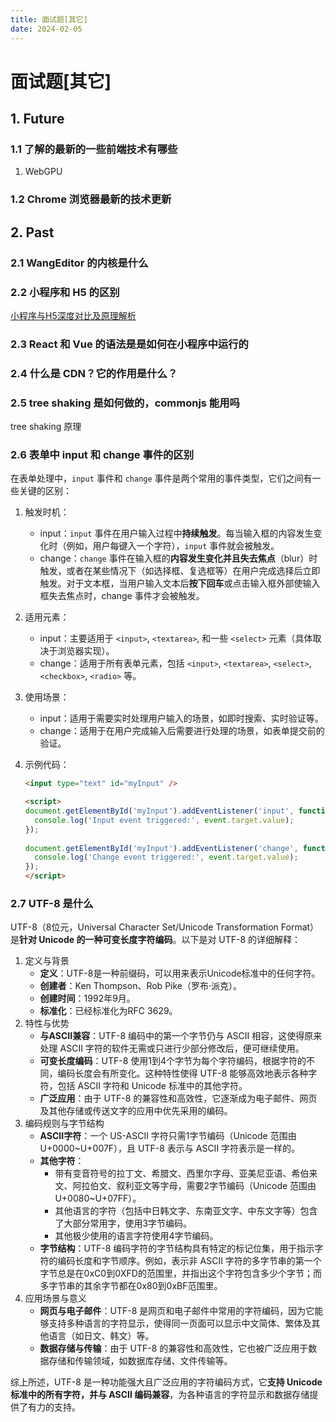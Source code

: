 ```yaml
---
title: 面试题[其它]
date: 2024-02-05
---
```


# 面试题[其它]



## 1. Future

### 1.1 了解的最新的一些前端技术有哪些

1. WebGPU



### 1.2 Chrome 浏览器最新的技术更新



## 2. Past

### 2.1 WangEditor 的内核是什么





### 2.2 小程序和 H5 的区别

[小程序与H5深度对比及原理解析](https://juejin.cn/post/7239336033367277629)



### 2.3 React 和 Vue 的语法是是如何在小程序中运行的





### 2.4 什么是 CDN？它的作用是什么？





### 2.5 tree shaking 是如何做的，commonjs 能用吗

tree shaking 原理



### 2.6 表单中 input 和 change 事件的区别

在表单处理中，`input` 事件和 `change` 事件是两个常用的事件类型，它们之间有一些关键的区别：

1. 触发时机：

   - input：`input` 事件在用户输入过程中**持续触发**。每当输入框的内容发生变化时（例如，用户每键入一个字符），`input` 事件就会被触发。
   - change：`change` 事件在输入框的**内容发生变化并且失去焦点**（blur）时触发，或者在某些情况下（如选择框、复选框等）在用户完成选择后立即触发。对于文本框，当用户输入文本后**按下回车**或点击输入框外部使输入框失去焦点时，change 事件才会被触发。

2. 适用元素：

   - input：主要适用于 `<input>`, `<textarea>`, 和一些 `<select>` 元素（具体取决于浏览器实现）。
   - change：适用于所有表单元素，包括 `<input>`, `<textarea>`, `<select>`, `<checkbox>`, `<radio>` 等。

3. 使用场景：

   - input：适用于需要实时处理用户输入的场景，如即时搜索、实时验证等。
   - change：适用于在用户完成输入后需要进行处理的场景，如表单提交前的验证。

4. 示例代码：

   ```html
   <input type="text" id="myInput" />
   
   <script>  
   document.getElementById('myInput').addEventListener('input', function(event) {  
     console.log('Input event triggered:', event.target.value);  
   });
       
   document.getElementById('myInput').addEventListener('change', function(event) {  
     console.log('Change event triggered:', event.target.value);  
   });
   </script>
   ```



### 2.7 UTF-8 是什么

UTF-8（8位元，Universal Character Set/Unicode Transformation Format）是**针对 Unicode 的一种可变长度字符编码**。以下是对 UTF-8 的详细解释：

1. 定义与背景
   - **定义**：UTF-8是一种前缀码，可以用来表示Unicode标准中的任何字符。
   - **创建者**：Ken Thompson、Rob Pike（罗布·派克）。
   - **创建时间**：1992年9月。
   - **标准化**：已经标准化为RFC 3629。
2. 特性与优势
   - **与ASCII兼容**：UTF-8 编码中的第一个字节仍与 ASCII 相容，这使得原来处理 ASCII 字符的软件无需或只进行少部分修改后，便可继续使用。
   - **可变长度编码**：UTF-8 使用1到4个字节为每个字符编码，根据字符的不同，编码长度会有所变化。这种特性使得 UTF-8 能够高效地表示各种字符，包括 ASCII 字符和 Unicode 标准中的其他字符。
   - **广泛应用**：由于 UTF-8 的兼容性和高效性，它逐渐成为电子邮件、网页及其他存储或传送文字的应用中优先采用的编码。
3. 编码规则与字节结构
   - **ASCII字符**：一个 US-ASCII 字符只需1字节编码（Unicode 范围由U+0000~U+007F），且 UTF-8 表示与 ASCII 字符表示是一样的。
   - **其他字符**：
     - 带有变音符号的拉丁文、希腊文、西里尔字母、亚美尼亚语、希伯来文、阿拉伯文、叙利亚文等字母，需要2字节编码（Unicode 范围由 U+0080~U+07FF）。
     - 其他语言的字符（包括中日韩文字、东南亚文字、中东文字等）包含了大部分常用字，使用3字节编码。
     - 其他极少使用的语言字符使用4字节编码。
   - **字节结构**：UTF-8 编码字符的字节结构具有特定的标记位集，用于指示字符的编码长度和字节顺序。例如，表示非 ASCII 字符的多字节串的第一个字节总是在0xC0到0XFD的范围里，并指出这个字符包含多少个字节；而多字节串的其余字节都在0x80到0xBF范围里。
4. 应用场景与意义
   - **网页与电子邮件**：UTF-8 是网页和电子邮件中常用的字符编码，因为它能够支持多种语言的字符显示，使得同一页面可以显示中文简体、繁体及其他语言（如日文、韩文）等。
   - **数据存储与传输**：由于 UTF-8 的兼容性和高效性，它也被广泛应用于数据存储和传输领域，如数据库存储、文件传输等。

综上所述，UTF-8 是一种功能强大且广泛应用的字符编码方式，它**支持 Unicode 标准中的所有字符，并与 ASCII 编码兼容**，为各种语言的字符显示和数据存储提供了有力的支持。



